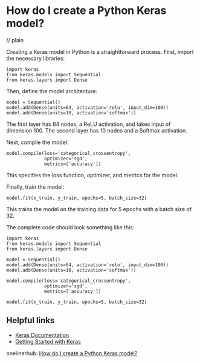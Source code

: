 # How do I create a Python Keras model?
// plain

Creating a Keras model in Python is a straightforward process. First, import the necessary libraries:
```
import keras
from keras.models import Sequential
from keras.layers import Dense
```
Then, define the model architecture:
```
model = Sequential()
model.add(Dense(units=64, activation='relu', input_dim=100))
model.add(Dense(units=10, activation='softmax'))
```
The first layer has 64 nodes, a ReLU activation, and takes input of dimension 100. The second layer has 10 nodes and a Softmax activation.

Next, compile the model:
```
model.compile(loss='categorical_crossentropy',
              optimizer='sgd',
              metrics=['accuracy'])
```
This specifies the loss function, optimizer, and metrics for the model.

Finally, train the model:
```
model.fit(x_train, y_train, epochs=5, batch_size=32)
```
This trains the model on the training data for 5 epochs with a batch size of 32.

The complete code should look something like this:
```
import keras
from keras.models import Sequential
from keras.layers import Dense

model = Sequential()
model.add(Dense(units=64, activation='relu', input_dim=100))
model.add(Dense(units=10, activation='softmax'))

model.compile(loss='categorical_crossentropy',
              optimizer='sgd',
              metrics=['accuracy'])

model.fit(x_train, y_train, epochs=5, batch_size=32)
```

## Helpful links
- [Keras Documentation](https://keras.io/)
- [Getting Started with Keras](https://keras.io/getting-started/sequential-model-guide/)

onelinerhub: [How do I create a Python Keras model?](https://onelinerhub.com/python-keras/how-do-i-create-a-python-keras-model)